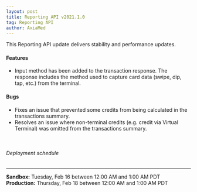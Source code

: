 ```yaml
---
layout: post
title: Reporting API v2021.1.0
tag: Reporting API
author: AxiaMed
---
```

This Reporting API update delivers stability and performance updates. 

#### Features
* Input method has been added to the transaction response. The response includes the method used to capture card data (swipe, dip, tap, etc.) from the terminal.

#### Bugs
* Fixes an issue that prevented some credits from being calculated in the transactions summary.
* Resolves an issue where non-terminal credits (e.g. credit via Virtual Terminal) was omitted from the transactions summary.

&nbsp;  
###### Deployment schedule
* * *
**Sandbox:** Tuesday, Feb 16 between 12:00 AM and 1:00 AM PDT
<br>
**Production:** Thursday, Feb 18 between 12:00 AM and 1:00 AM PDT
